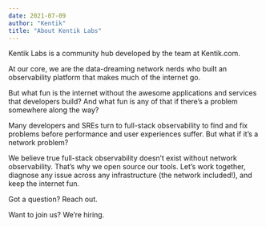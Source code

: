 ```yaml
---
date: 2021-07-09
author: "Kentik"
title: "About Kentik Labs"
---
```


Kentik Labs is a community hub developed by the team at Kentik.com.

At our core, we are the data-dreaming network nerds who built an observability platform that makes much of the internet go.

But what fun is the internet without the awesome applications and services that developers build? And what fun is any of that if there’s a problem somewhere along the way?

Many developers and SREs turn to full-stack observability to find and fix problems before performance and user experiences suffer. But what if it’s a network problem?

We believe true full-stack observability doesn’t exist without network observability. That’s why we open source our tools. Let’s work together, diagnose any issue across any infrastructure (the network included!), and keep the internet fun.

Got a question? Reach out.

Want to join us? We’re hiring.

